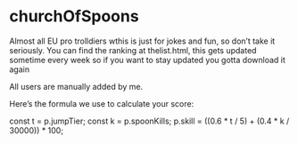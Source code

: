 # churchOfSpoons
Almost all EU pro trolldiers wthis is just for jokes and fun, so don’t take it seriously.
You can find the ranking at thelist.html, this gets updated sometime every week so if you want to stay updated you gotta download it again

All users are manually added by me.


Here’s the formula we use to calculate your score:

const t = p.jumpTier;
const k = p.spoonKills;
p.skill = ((0.6 * t / 5) + (0.4 * k / 30000)) * 100;
